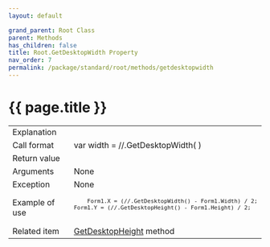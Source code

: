 ```yaml
---
layout: default

grand_parent: Root Class
parent: Methods
has_children: false
title: Root.GetDesktopWidth Property
nav_order: 7
permalink: /package/standard/root/methods/getdesktopwidth
---
```

# {{ page.title }}

<table>
  <tr>
    <td>Explanation</td>
    <td colspan="2"></td>
  </tr>
  <tr>
    <td>Call format</td>
    <td colspan="2">var width = //.GetDesktopWidth( )</td>
  </tr>
  <tr>
    <td>Return value</td>
    <td colspan="2"></td>
  </tr>  
  <tr>
    <td>Arguments</td>
    <td colspan="2">None</td>
  </tr>
  <tr>
    <td>Exception</td>
    <td colspan="2">None</td>
  </tr>
  <tr>
    <td>Example of use</td>
    <td colspan="2">
    <code><pre>
    Form1.X = (//.GetDesktopWidth() - Form1.Width) / 2;
Form1.Y = (//.GetDesktopHeight() - Form1.Height) / 2;
    </pre></code></td>
  </tr>
  <tr>
    <td>Related item</td>
    <td colspan="2"><a href="/package/standard/root/methods/getdesktopheight">GetDesktopHeight</a> method</td>
  </tr>
</table>



